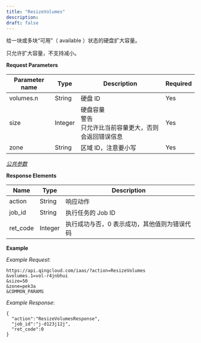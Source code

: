 ```yaml
---
title: "ResizeVolumes"
description: 
draft: false
---
```




给一块或多块“可用”（ available ）状态的硬盘扩大容量。

只允许扩大容量，不支持减小。

**Request Parameters**

| Parameter name | Type | Description | Required |
| --- | --- | --- | --- |
| volumes.n | String | 硬盘 ID | Yes |
| size | Integer | 硬盘容量<br/>警告<br/>只允许比当前容量更大，否则会返回错误信息 | Yes |
| zone | String | 区域 ID，注意要小写 | Yes |

[_公共参数_](../../../parameters/)

**Response Elements**

| Name | Type | Description |
| --- | --- | --- |
| action | String | 响应动作 |
| job_id | String | 执行任务的 Job ID |
| ret_code | Integer | 执行成功与否，0 表示成功，其他值则为错误代码 |

**Example**

_Example Request_:

```
https://api.qingcloud.com/iaas/?action=ResizeVolumes
&volumes.1=vol-r4jnbhui
&size=50
&zone=pek3a
&COMMON_PARAMS
```

_Example Response_:

```
{
  "action":"ResizeVolumesResponse",
  "job_id":"j-d123j12j",
  "ret_code":0
}
```
